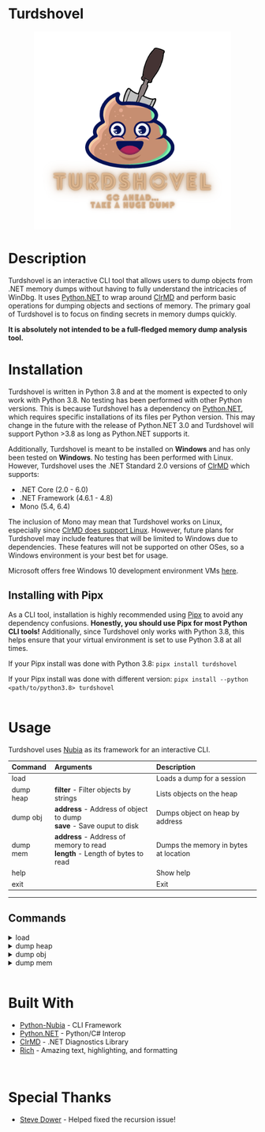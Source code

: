 # Turdshovel


<p align='center'><img src='docs/images/logo.png' alt='logo' height="400"/></p>

# Description

Turdshovel is an interactive CLI tool that allows users to dump objects from .NET memory dumps without having to fully understand the intricacies of WinDbg. It uses [Python.NET](https://github.com/pythonnet/pythonnet) to wrap around [ClrMD](https://github.com/microsoft/clrmd) and perform basic operations for dumping objects and sections of memory. The primary goal of Turdshovel is to focus on finding secrets in memory dumps quickly.

**It is absolutely not intended to be a full-fledged memory dump analysis tool.**

# Installation

Turdshovel is written in Python 3.8 and at the moment is expected to only work with Python 3.8. No testing has been performed with other Python versions. This is because Turdshovel has a dependency on [Python.NET](https://github.com/pythonnet/pythonnet), which requires specific installations of its files per Python version. This may change in the future with the release of Python.NET 3.0 and Turdshovel will support Python >3.8 as long as Python.NET supports it.

Additionally, Turdshovel is meant to be installed on **Windows** and has only been tested on **Windows**. No testing has been performed with Linux. However, Turdshovel uses the .NET Standard 2.0 versions of [ClrMD](https://github.com/microsoft/clrmd) which supports:

- .NET Core (2.0 - 6.0)
- .NET Framework (4.6.1 - 4.8)
- Mono (5.4, 6.4)

The inclusion of Mono may mean that Turdshovel works on Linux, especially since [ClrMD does support Linux](https://github.com/microsoft/clrmd/blob/master/doc/FAQ.md#what-platforms-are-supported). However, future plans for Turdshovel may include features that will be limited to Windows due to dependencies. These features will not be supported on other OSes, so a Windows environment is your best bet for usage.

Microsoft offers free Windows 10 development environment VMs [here](https://developer.microsoft.com/en-us/windows/downloads/virtual-machines/).

## Installing with Pipx

As a CLI tool, installation is highly recommended using [Pipx](https://github.com/pypa/pipx) to avoid any dependency confusions. **Honestly, you should use Pipx for most Python CLI tools!** Additionally, since Turdshovel only works with Python 3.8, this helps ensure that your virtual environment is set to use Python 3.8 at all times.

If your Pipx install was done with Python 3.8:  ```pipx install turdshovel```

If your Pipx install was done with different version: ```pipx install --python <path/to/python3.8> turdshovel```
<br>
<br>
# Usage

Turdshovel uses [Nubia](https://github.com/facebookincubator/python-nubia) as its framework for an interactive CLI.

| Command   | Arguments                                                                       | Description                           |
| :-------- | :------------------------------------------------------------------------------ | :------------------------------------ |
| load      |                                                                                 | Loads a dump for a session            |
| dump heap | **filter** - Filter objects by strings                                          | Lists objects on the heap             |
| dump obj  | **address** - Address of object to dump<br>**save** - Save ouput to disk        | Dumps object on heap by address       |
| dump mem  | **address** - Address of memory to read<br>**length** - Length of bytes to read | Dumps the memory in bytes at location |
| help      |                                                                                 | Show help                             |
| exit      |                                                                                 | Exit                                  |

---
##  Commands

<details>
<summary>load</summary>

The `load` command takes the path to the file dump as an argument.

<p align='center'><img src='docs/images/loadcommand.png' alt='load command' height="700"/></p>


</details>

<details>
<summary>dump heap</summary>

Similar to the dump heap command via [SOS](https://docs.microsoft.com/en-us/dotnet/core/diagnostics/sos-debugging-extension), this command will list the objects on the heap as well as their type. However, the output differs in that Turdshovel does not show objects which are listed as "Free" on the heap. You can optionally pass a list of strings as the filter.

<p align='center'><img src='docs/images/dumpheap.png' alt='dump heap' height="400"/></p>
</details>

<details>
<summary>dump obj</summary>

Similar to the dump obj command via [SOS](https://docs.microsoft.com/en-us/dotnet/core/diagnostics/sos-debugging-extension), this command will dump all of the non-static fields of the object on the heap in JSON representation. You can also pass `save=True` to save the resulting JSON to disk.
<br><br>

**IMPORTANT:** When dumping a complex object, you may noticed fields `<!>`. This indicates that the field would have caused a recursion error to occur so Turdshovel did not parse the field. This usually occurs with objects that reference themselves.

<p align='center'><img src='docs/images/dumpobj1.png' alt='dump obj 1' width="1100"/></p>
<p align='center'><img src='docs/images/dumpobj2.png' alt='dump obj 2' width="1100"/></p>

</details>

<details>
<summary>dump mem</summary>
Prints the bytes at the location specified for the amount of bytes specified. This is useful when objects point to locations in memory that are not objects, such as encrypted data, or just seeing what is around any given memory address. The example shows a simple string which you could find with the strings command but there are better use cases, specifically with pointers!

<p align='center'><img src='docs/images/dumpmem.png' alt='dump mem'/></p>


</details>
<br>

# Built With
- [Python-Nubia](https://github.com/facebookincubator/python-nubia) - CLI Framework
- [Python.NET](https://github.com/pythonnet/pythonnet) - Python/C# Interop
- [ClrMD](https://github.com/microsoft/clrmd) - .NET Diagnostics Library
- [Rich](https://github.com/willmcgugan/rich) - Amazing text, highlighting, and formatting
<br>

# Special Thanks
- [Steve Dower](https://twitter.com/zooba) - Helped fixed the recursion issue!